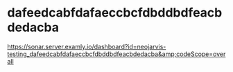 # dafeedcabfdafaeccbcfdbddbdfeacbdedacba
https://sonar.server.examly.io/dashboard?id=neojarvis-testing_dafeedcabfdafaeccbcfdbddbdfeacbdedacba&amp;codeScope=overall
